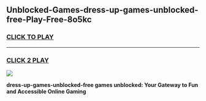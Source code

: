 
## Unblocked-Games-dress-up-games-unblocked-free-Play-Free-8o5kc
<h3>
<a href="https://premium76.site?title=dress-up-games-unblocked-free&ref=18A">CLICK TO PLAY</a></h3>
<hr>

<h3>
<a href="https://premium76.site?title=dress-up-games-unblocked-free&ref=18A">CLICK 2 PLAY</a>
  
</h3>

<a href="https://premium76.site?title=dress-up-games-unblocked-free&ref=18A"><img src="https://clearcache.store/games.png"></a>


**dress-up-games-unblocked-free games unblocked: Your Gateway to Fun and Accessible Online Gaming**
